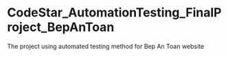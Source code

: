# CodeStar_AutomationTesting_FinalProject_BepAnToan
The project using automated testing method for Bep An Toan website
